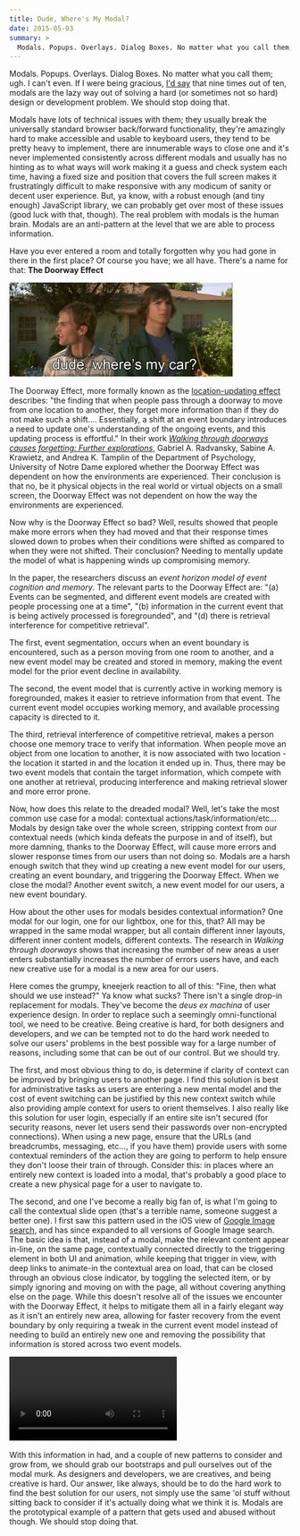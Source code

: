 ```yaml
---
title: Dude, Where's My Modal?
date: 2015-05-03
summary: >
  Modals. Popups. Overlays. Dialog Boxes. No matter what you call them; ugh. I can't even. If I were being gracious, I'd say that nine times out of ten, modals are the lazy way out of solving a hard (or sometimes not so hard) design or development problem. We should stop doing that.
---
```


Modals. Popups. Overlays. Dialog Boxes. No matter what you call them; ugh. I can't even. If I were being gracious, [I'd say](https://twitter.com/Snugug/status/592716919880450050) that nine times out of ten, modals are the lazy way out of solving a hard (or sometimes not so hard) design or development problem. We should stop doing that.

Modals have lots of technical issues with them; they usually break the universally standard browser back/forward functionality, they're amazingly hard to make accessible and usable to keyboard users, they tend to be pretty heavy to implement, there are innumerable ways to close one and it's never implemented consistently across different modals and usually has no hinting as to what ways will work making it a guess and check system each time, having a fixed size and position that covers the full screen makes it frustratingly difficult to make responsive with any modicum of sanity or decent user experience. But, ya know, with a robust enough (and tiny enough) JavaScript library, we can probably get over most of these issues (good luck with that, though). The real problem with modals is the human brain. Modals are an anti-pattern at the level that we are able to process information.

Have you ever entered a room and totally forgotten why you had gone in there in the first place? Of course you have; we all have. There's a name for that: **The Doorway Effect**

![Dude, Where's My Car?](/images/dude-wheres-my-modal/dude.gif)

The Doorway Effect, more formally known as the [location-updating effect](http://www.freakonomics.com/media/Radvansky%20Krawietz%20%26%20Tamplin%202011%20%28QJEP%29%20%281%29.pdf) describes: "the finding that when people pass through a doorway to move from one location to another, they forget more information than if they do not make such a shift.… Essentially, a shift at an event boundary introduces a need to update one's understanding of the ongoing events, and this updating process is effortful." In their work [_Walking through doorways causes forgetting: Further explorations_](http://www.freakonomics.com/media/Radvansky%20Krawietz%20%26%20Tamplin%202011%20%28QJEP%29%20%281%29.pdf), Gabriel A. Radvansky, Sabine A. Krawietz, and Andrea K. Tamplin of the Department of Psychology, University of Notre Dame explored whether the Doorway Effect was dependent on how the environments are experienced. Their conclusion is that no, be it physical objects in the real world or virtual objects on a small screen, the Doorway Effect was not dependent on how the way the environments are experienced.

Now why is the Doorway Effect so bad? Well, results showed that people make more errors when they had moved and that their response times slowed down to probes when their conditions were shifted as compared to when they were not shifted. Their conclusion? Needing to mentally update the model of what is happening winds up compromising memory.

In the paper, the researchers discuss an _event horizon model of event cognition and memory_. The relevant parts to the Doorway Effect are: "(a) Events can be segmented, and different event models are created with people processing one at a time", "(b) information in the current event that is being actively processed is foregrounded", and "(d) there is retrieval interference for competitive retrieval".

The first, event segmentation, occurs when an event boundary is encountered, such as a person moving from one room to another, and a new event model may be created and stored in memory, making the event model for the prior event decline in availability.

The second, the event model that is currently active in working memory is foregrounded, makes it easier to retrieve information from that event. The current event model occupies working memory, and available processing capacity is directed to it.

The third, retrieval interference of competitive retrieval, makes a person choose one memory trace to verify that information. When people move an object from one location to another, it is now associated with two location - the location it started in and the location it ended up in. Thus, there may be two event models that contain the target information, which compete with one another at retrieval, producing interference and making retrieval slower and more error prone.

Now, how does this relate to the dreaded modal? Well, let's take the most common use case for a modal: contextual actions/task/information/etc… Modals by design take over the whole screen, stripping context from our contextual needs (which kinda defeats the purpose in and of itself), but more damning, thanks to the Doorway Effect, will cause more errors and slower response times from our users than not doing so. Modals are a harsh enough switch that they wind up creating a new event model for our users, creating an event boundary, and triggering the Doorway Effect. When we close the modal? Another event switch, a new event model for our users, a new event boundary.

How about the other uses for modals besides contextual information? One modal for our login, one for our lightbox, one for this, that? All may be wrapped in the same modal wrapper, but all contain different inner layouts, different inner content models, different contexts. The research in _Walking through doorways_ shows that increasing the number of new areas a user enters substantially increases the number of errors users have, and each new creative use for a modal is a new area for our users.

Here comes the grumpy, kneejerk reaction to all of this: "Fine, then what should we use instead?" Ya know what sucks? There isn't a single drop-in replacement for modals. They've become the _deus ex machina_ of user experience design. In order to replace such a seemingly omni-functional tool, we need to be creative. Being creative is hard, for both designers and developers, and we can be tempted not to do the hard work needed to solve our users' problems in the best possible way for a large number of reasons, including some that can be out of our control. But we should try.

The first, and most obvious thing to do, is determine if clarity of context can be improved by bringing users to another page. I find this solution is best for administrative tasks as users are entering a new mental model and the cost of event switching can be justified by this new context switch while also providing ample context for users to orient themselves. I also really like this solution for user login, especially if an entire site isn't secured (for security reasons, never let users send their passwords over non-encrypted connections). When using a new page, ensure that the URLs (and breadcrumbs, messaging, etc…, if you have them) provide users with some contextual reminders of the action they are going to perform to help ensure they don't loose their train of through. Consider this: in places where an entirely new context is loaded into a modal, that's probably a good place to create a new physical page for a user to navigate to.

The second, and one I've become a really big fan of, is what I'm going to call the contextual slide open (that's a terrible name, someone suggest a better one). I first saw this pattern used in the iOS view of [Google Image search](https://images.google.com/?gws_rd=ssl), and has since expanded to all versions of Google Image search. The basic idea is that, instead of a modal, make the relevant content appear in-line, on the same page, contextually connected directly to the triggering element in both UI and animation, while keeping that trigger in view, with deep links to animate-in the contextual area on load, that can be closed through an obvious close indicator, by toggling the selected item, or by simply ignoring and moving on with the page, all without covering anything else on the page. While this doesn't resolve all of the issues we encounter with the Doorway Effect, it helps to mitigate them all in a fairly elegant way as it isn't an entirely new area, allowing for faster recovery from the event boundary by only requiring a tweak in the current event model instead of needing to build an entirely new one and removing the possibility that information is stored across two event models.

<video src="https://snugug.github.io/videos/google-images-modal-replacement.mp4" controls loop>
  <p>Download a video of the <a href="https://snugug.github.io/videos/google-images-modal-replacement.mp4">Google Image Search modal replacement</a></p>
</video>

With this information in had, and a couple of new patterns to consider and grow from, we should grab our bootstraps and pull ourselves out of the modal murk. As designers and developers, we are creatives, and being creative is hard. Our answer, like always, should be to do the hard work to find the best solution for our users, not simply use the same 'ol stuff without sitting back to consider if it's actually doing what we think it is. Modals are the prototypical example of a pattern that gets used and abused without though. We should stop doing that.
